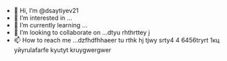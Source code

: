 - 👋 Hi, I’m @dsaytiyev21
- 👀 I’m interested in ...
- 🌱 I’m currently learning ...
- 💞️ I’m looking to collaborate on ...dtyu rhthrttey j
- 📫 How to reach me ...dzfhdfhhaeer tu rthk hj tjwy srty4 4  6456tryrt
1кц уйyrulafarfe kyutyt kruygwergwer
<!---
dsaytiyev21/dsaytiyev21 is a ✨ special ✨ repository because its `README.md` (this file) appears on your GitHub profile.
You can click the Preview link to take a look at your changes.
--->
